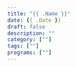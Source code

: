 ```yaml
---
title: "{{ .Name }}"
date: {{ .Date }}
draft: false
description: ""
category: [""]
tags: [""]
programs: [""]
---
```

